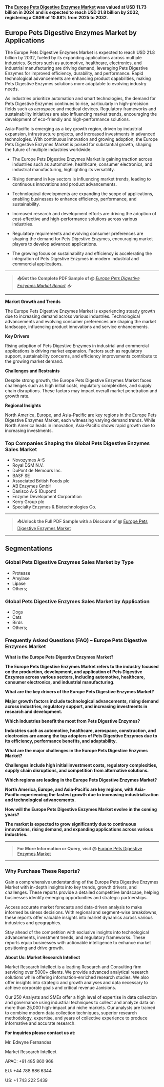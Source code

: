 <p><strong>The <a href="https://www.marketresearchintellect.com/download-sample/?rid=986451&amp;utm_source=Pulse-April-Europe&amp;utm_medium=852">Europe Pets Digestive Enzymes Market</a> was valued at USD 11.73 billion in 2024 and is expected to reach USD 21.8 billion by 2032, registering a CAGR of 10.88% from 2025 to 2032.</strong></p><h2>Europe Pets Digestive Enzymes Market by Applications&nbsp;</h2><p><p>The Europe Pets Digestive Enzymes Market is expected to reach USD 21.8 billion by 2032, fueled by its expanding applications across multiple industries. Sectors such as automotive, healthcare, electronics, and industrial manufacturing are driving demand, leveraging Pets Digestive Enzymes for improved efficiency, durability, and performance. Rapid technological advancements are enhancing product capabilities, making Pets Digestive Enzymes solutions more adaptable to evolving industry needs.</p><p>As industries prioritize automation and smart technologies, the demand for Pets Digestive Enzymes continues to rise, particularly in high-precision fields such as aerospace and medical devices. Regulatory frameworks and sustainability initiatives are also influencing market trends, encouraging the development of eco-friendly and high-performance solutions.</p><p>Asia-Pacific is emerging as a key growth region, driven by industrial expansion, infrastructure projects, and increased investments in advanced technologies. With continuous innovation and growing adoption, the Europe Pets Digestive Enzymes Market is poised for substantial growth, shaping the future of multiple industries worldwide.</p></p><ul><li><p>The Europe Pets Digestive Enzymes Market is gaining traction across industries such as automotive, healthcare, consumer electronics, and industrial manufacturing, highlighting its versatility.</p></li><li><p>Rising demand in key sectors is influencing market trends, leading to continuous innovations and product advancements.</p></li><li><p>Technological developments are expanding the scope of applications, enabling businesses to enhance efficiency, performance, and sustainability.</p></li><li><p>Increased research and development efforts are driving the adoption of cost-effective and high-performance solutions across various industries.</p></li><li><p>Regulatory requirements and evolving consumer preferences are shaping the demand for Pets Digestive Enzymes, encouraging market players to develop advanced applications.</p></li><li><p>The growing focus on sustainability and efficiency is accelerating the integration of Pets Digestive Enzymes in modern industrial and commercial applications.</p></li></ul><hr /><blockquote><p><strong><span class="font-[700]">📥Get the Complete PDF Sample of @ </span></strong><em><span class="font-[700]"><a href="https://www.marketresearchintellect.com/download-sample/?rid=986451&amp;utm_source=Pulse-April-Europe&amp;utm_medium=852" target="_blank" data-tracking-control-name="article-ssr-frontend-pulse_little-text-block" data-tracking-will-navigate="" data-test-link="">Europe Pets Digestive Enzymes Market Report</a>&nbsp;📥</span></em></p></blockquote><hr /><p class="" data-start="77" data-end="360"><strong data-start="77" data-end="105">Market Growth and Trends</strong></p><p class="" data-start="77" data-end="360">The Europe Pets Digestive Enzymes Market is experiencing steady growth due to increasing demand across various industries. Technological advancements and evolving consumer preferences are shaping the market landscape, influencing product innovations and service enhancements.</p><p class="" data-start="362" data-end="606"><strong data-start="362" data-end="377">Key Drivers</strong></p><p class="" data-start="362" data-end="606">Rising adoption of Pets Digestive Enzymes in industrial and commercial applications is driving market expansion. Factors such as regulatory support, sustainability concerns, and efficiency improvements contribute to the growing market demand.</p><p class="" data-start="608" data-end="849"><strong data-start="608" data-end="637">Challenges and Restraints</strong></p><p class="" data-start="608" data-end="849">Despite strong growth, the Europe Pets Digestive Enzymes Market faces challenges such as high initial costs, regulatory complexities, and supply chain disruptions. These factors may impact overall market penetration and growth rate.</p><p class="" data-start="851" data-end="1095"><strong data-start="851" data-end="872">Regional Insights</strong></p><p class="" data-start="851" data-end="1095">North America, Europe, and Asia-Pacific are key regions in the Europe Pets Digestive Enzymes Market, each witnessing varying demand trends. While North America leads in innovation, Asia-Pacific shows rapid growth due to increasing investments.</p><p><h3>Top Companies Shaping the Global Pets Digestive Enzymes Sales Market </h3><ul><li>Novozymes A-S</li><li>Royal DSM N.V.</li><li>DuPont de Nemours Inc.</li><li>BASF SE</li><li>Associated British Foods plc</li><li>AB Enzymes GmbH</li><li>Danisco A-S (Dupont)</li><li>Enzyme Development Corporation</li><li>Kerry Group plc</li><li>Specialty Enzymes & Biotechnologies Co.</li></ul></p><hr /><blockquote><p><strong>📥Unlock the Full PDF Sample with a Discount of @</strong> <a href="https://www.marketresearchintellect.com/ask-for-discount/?rid=986451&amp;utm_source=Pulse-April-Europe&amp;utm_medium=852">Europe Pets Digestive Enzymes Market</a></p></blockquote><hr /><p><h2>Segmentations</h2><h3>Global Pets Digestive Enzymes Sales Market by Type</h3><ul><li>Protease</li><li>Amylase</li><li>Lipase</li><li>Others;</li></ul><h3>Global Pets Digestive Enzymes Sales Market by Application</h3><ul><li>Dogs</li><li>Cats</li><li>Birds</li><li>Others;</li></ul></p><h3><strong>Frequently Asked Questions (FAQ) &ndash; Europe Pets Digestive Enzymes Market</strong></h3><p><strong>What is the Europe Pets Digestive Enzymes Market?</strong></p><p><strong>The Europe Pets Digestive Enzymes Market refers to the industry focused on the production, development, and application of Pets Digestive Enzymes across various sectors, including automotive, healthcare, consumer electronics, and industrial manufacturing.</strong></p><p><strong>What are the key drivers of the Europe Pets Digestive Enzymes Market?</strong></p><p><strong>Major growth factors include technological advancements, rising demand across industries, regulatory support, and increasing investments in research and development.</strong></p><p><strong>Which industries benefit the most from Pets Digestive Enzymes?</strong></p><p><strong>Industries such as automotive, healthcare, aerospace, construction, and electronics are among the top adopters of Pets Digestive Enzymes due to its efficiency, performance benefits, and adaptability.</strong></p><p><strong>What are the major challenges in the Europe Pets Digestive Enzymes Market?</strong></p><p><strong>Challenges include high initial investment costs, regulatory complexities, supply chain disruptions, and competition from alternative solutions.</strong></p><p><strong>Which regions are leading in the Europe Pets Digestive Enzymes Market?</strong></p><p><strong>North America, Europe, and Asia-Pacific are key regions, with Asia-Pacific experiencing the fastest growth due to increasing industrialization and technological advancements.</strong></p><p><strong>How will the Europe Pets Digestive Enzymes Market evolve in the coming years?</strong></p><p><strong>The market is expected to grow significantly due to continuous innovations, rising demand, and expanding applications across various industries.</strong></p><hr /><blockquote><p><span class="font-[700]"><strong>For More Information or Query, visit&nbsp;@</strong>&nbsp;</span><span class="font-[700]"><a href="https://www.marketresearchintellect.com/product/global-pets-digestive-enzymes-sales-market/?utm_source=Linkedin&utm_medium=852" target="_blank" data-tracking-control-name="article-ssr-frontend-pulse_little-text-block" data-tracking-will-navigate="" data-test-link="">Europe Pets Digestive Enzymes Market</a></span></p></blockquote><hr /><h3><strong data-start="0" data-end="31">Why Purchase These Reports?</strong></h3><p class="" data-start="35" data-end="297">Gain a comprehensive understanding of the Europe Pets Digestive Enzymes Market with in-depth insights into key trends, growth drivers, and challenges. These reports provide a detailed competitive landscape, helping businesses identify emerging opportunities and strategic partnerships.</p><p class="" data-start="299" data-end="540">Access accurate market forecasts and data-driven analysis to make informed business decisions. With regional and segment-wise breakdowns, these reports offer valuable insights into market dynamics across various industries and geographies.</p><p class="" data-start="542" data-end="784">Stay ahead of the competition with exclusive insights into technological advancements, investment trends, and regulatory frameworks. These reports equip businesses with actionable intelligence to enhance market positioning and drive growth.</p><p><strong><span class="font-[700]">About Us: Market Research Intellect</span></strong></p><p><span class="">Market Research Intellect is a leading Research and Consulting firm servicing over 5000+ clients. We provide advanced analytical research solutions while offering information-enriched research studies.&nbsp;</span>We also offer insights into strategic and growth analyses and data necessary to achieve corporate goals and critical revenue Janisions.</p><p><span class="">Our 250 Analysts and SMEs offer a high level of expertise in data collection and governance using industrial techniques to collect and analyze data on more than 25,000 high-impact and niche markets. Our analysts are trained to combine modern data collection techniques, superior research methodology, expertise, and years of collective experience to produce informative and accurate research.</span></p><p><strong>For inquiries please contact us at:</strong></p><p>Mr. Edwyne Fernandes</p><p>Market Research Intellect</p><p>APAC: +61 485 860 968</p><p>EU: +44 788 886 6344</p><p>US: +1 743 222 5439</p>